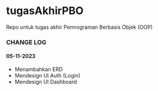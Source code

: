 # tugasAkhirPBO
Repo untuk tugas akhir Pemrograman Berbasis Objek (OOP)

### CHANGE LOG
#### 05-11-2023
* Menambahkan ERD
* Mendesign UI Auth (Login)
* Mendesign UI Dashboard 
